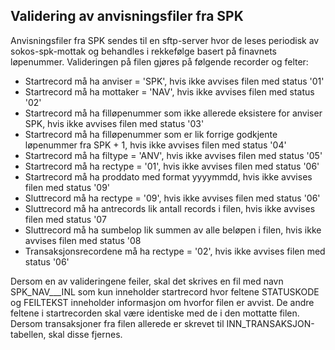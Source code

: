 ## Validering av anvisningsfiler fra SPK
Anvisningsfiler fra SPK sendes til en sftp-server hvor de leses periodisk av sokos-spk-mottak og behandles i rekkefølge basert på finavnets løpenummer.
Valideringen på filen gjøres på følgende recorder og felter:
* Startrecord må ha anviser = 'SPK', hvis ikke avvises filen med status '01'
* Startrecord må ha mottaker = 'NAV', hvis ikke avvises filen med status '02'
* Startrecord må ha filløpenummer som ikke allerede eksistere for anviser SPK, hvis ikke avvises filen med status '03'
* Startrecord må ha filløpenummer som er lik forrige godkjente løpenummer fra SPK + 1, hvis ikke avvises filen med status '04'
* Startrecord må ha filtype = 'ANV', hvis ikke avvises filen med status '05'
* Startrecord må ha rectype = '01', hvis ikke avvises filen med status '06'
* Startrecord må ha proddato med format yyyymmdd, hvis ikke avvises filen med status '09'
* Sluttrecord må ha rectype = '09', hvis ikke avvises filen med status '06'
* Sluttrecord må ha antrecords lik antall records i filen, hvis ikke avvises filen med status '07
* Sluttrecord må ha sumbelop lik summen av alle beløpen i filen, hvis ikke avvises filen med status '08
* Transaksjonsrecordene må ha rectype = '02', hvis ikke avvises filen med status '06'

Dersom en av valideringene feiler, skal det skrives en fil med navn SPK_NAV_<TIMESTAMP>_<LOPENUMMER>_INL som kun inneholder startrecord hvor feltene STATUSKODE og FEILTEKST inneholder informasjon om hvorfor filen er avvist. 
De andre feltene i startrecorden skal være identiske med de i den mottatte filen. Dersom transaksjoner fra filen allerede er skrevet til INN_TRANSAKSJON-tabellen, skal disse fjernes.

